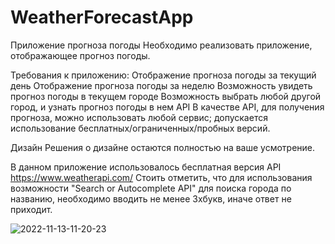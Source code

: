 # WeatherForecastApp
Приложение прогноза погоды
Необходимо реализовать приложение, отображающее прогноз погоды.

Требования к приложению:
Отображение прогноза погоды за текущий день
Отображение прогноза погоды за неделю
Возможность увидеть прогноз погоды в текущем городе
Возможность выбрать любой другой город, и узнать прогноз погоды в нем
API
В качестве API, для получения прогноза, можно использовать любой сервис; допускается использование бесплатных/ограниченных/пробных версий.

Дизайн
Решения о дизайне остаются полностью на ваше усмотрение.


В данном приложение использовалось бесплатная версия API
https://www.weatherapi.com/
Стоить отметить, что для использования возможности "Search or Autocomplete API" для поиска города по названию, необходимо вводить не менее 3хбукв, иначе ответ не приходит.



![2022-11-13-11-20-23](https://user-images.githubusercontent.com/96927298/201512702-8b6a86cd-2568-4a16-a12f-b015aa615384.gif)

